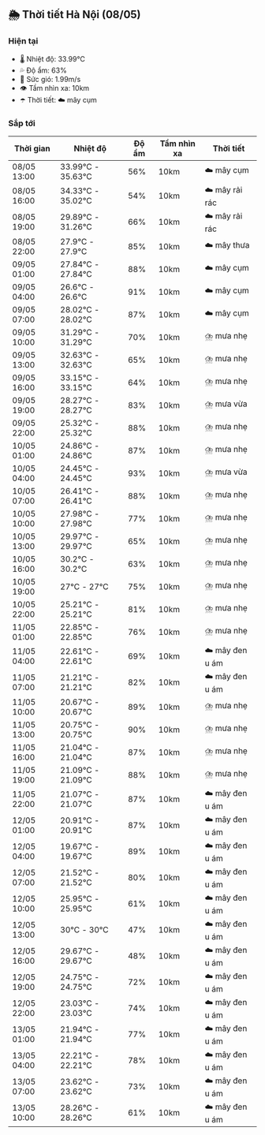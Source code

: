 ## 🌦️ Thời tiết Hà Nội (08/05)

### Hiện tại

- 🌡️ Nhiệt độ: 33.99℃
- 💦 Độ ẩm: 63%
- 💨 Sức gió: 1.99m/s
- 👁️ Tầm nhìn xa: 10km
- ☂️ Thời tiết: ☁️ mây cụm

### Sắp tới

| Thời gian | Nhiệt độ | Độ ẩm | Tầm nhìn xa | Thời tiết |
| --- | --- | --- | --- | --- |
| 08/05 13:00 | 33.99℃ - 35.63℃ | 56% | 10km | ☁️ mây cụm |
| 08/05 16:00 | 34.33℃ - 35.02℃ | 54% | 10km | ☁️ mây rải rác |
| 08/05 19:00 | 29.89℃ - 31.26℃ | 66% | 10km | ☁️ mây rải rác |
| 08/05 22:00 | 27.9℃ - 27.9℃ | 85% | 10km | ☁️ mây thưa |
| 09/05 01:00 | 27.84℃ - 27.84℃ | 88% | 10km | ☁️ mây cụm |
| 09/05 04:00 | 26.6℃ - 26.6℃ | 91% | 10km | ☁️ mây cụm |
| 09/05 07:00 | 28.02℃ - 28.02℃ | 87% | 10km | ☁️ mây cụm |
| 09/05 10:00 | 31.29℃ - 31.29℃ | 70% | 10km | ⛈️ mưa nhẹ |
| 09/05 13:00 | 32.63℃ - 32.63℃ | 65% | 10km | ⛈️ mưa nhẹ |
| 09/05 16:00 | 33.15℃ - 33.15℃ | 64% | 10km | ⛈️ mưa nhẹ |
| 09/05 19:00 | 28.27℃ - 28.27℃ | 83% | 10km | ⛈️ mưa vừa |
| 09/05 22:00 | 25.32℃ - 25.32℃ | 88% | 10km | ⛈️ mưa nhẹ |
| 10/05 01:00 | 24.86℃ - 24.86℃ | 87% | 10km | ⛈️ mưa nhẹ |
| 10/05 04:00 | 24.45℃ - 24.45℃ | 93% | 10km | ⛈️ mưa vừa |
| 10/05 07:00 | 26.41℃ - 26.41℃ | 88% | 10km | ⛈️ mưa nhẹ |
| 10/05 10:00 | 27.98℃ - 27.98℃ | 77% | 10km | ⛈️ mưa nhẹ |
| 10/05 13:00 | 29.97℃ - 29.97℃ | 65% | 10km | ⛈️ mưa nhẹ |
| 10/05 16:00 | 30.2℃ - 30.2℃ | 63% | 10km | ⛈️ mưa nhẹ |
| 10/05 19:00 | 27℃ - 27℃ | 75% | 10km | ⛈️ mưa nhẹ |
| 10/05 22:00 | 25.21℃ - 25.21℃ | 81% | 10km | ⛈️ mưa nhẹ |
| 11/05 01:00 | 22.85℃ - 22.85℃ | 76% | 10km | ⛈️ mưa nhẹ |
| 11/05 04:00 | 22.61℃ - 22.61℃ | 69% | 10km | ☁️ mây đen u ám |
| 11/05 07:00 | 21.21℃ - 21.21℃ | 82% | 10km | ☁️ mây đen u ám |
| 11/05 10:00 | 20.67℃ - 20.67℃ | 89% | 10km | ⛈️ mưa nhẹ |
| 11/05 13:00 | 20.75℃ - 20.75℃ | 90% | 10km | ⛈️ mưa nhẹ |
| 11/05 16:00 | 21.04℃ - 21.04℃ | 87% | 10km | ⛈️ mưa nhẹ |
| 11/05 19:00 | 21.09℃ - 21.09℃ | 88% | 10km | ⛈️ mưa nhẹ |
| 11/05 22:00 | 21.07℃ - 21.07℃ | 87% | 10km | ☁️ mây đen u ám |
| 12/05 01:00 | 20.91℃ - 20.91℃ | 87% | 10km | ☁️ mây đen u ám |
| 12/05 04:00 | 19.67℃ - 19.67℃ | 89% | 10km | ☁️ mây đen u ám |
| 12/05 07:00 | 21.52℃ - 21.52℃ | 80% | 10km | ☁️ mây đen u ám |
| 12/05 10:00 | 25.95℃ - 25.95℃ | 61% | 10km | ☁️ mây đen u ám |
| 12/05 13:00 | 30℃ - 30℃ | 47% | 10km | ☁️ mây đen u ám |
| 12/05 16:00 | 29.67℃ - 29.67℃ | 48% | 10km | ☁️ mây đen u ám |
| 12/05 19:00 | 24.75℃ - 24.75℃ | 72% | 10km | ☁️ mây đen u ám |
| 12/05 22:00 | 23.03℃ - 23.03℃ | 74% | 10km | ☁️ mây đen u ám |
| 13/05 01:00 | 21.94℃ - 21.94℃ | 77% | 10km | ☁️ mây đen u ám |
| 13/05 04:00 | 22.21℃ - 22.21℃ | 78% | 10km | ☁️ mây đen u ám |
| 13/05 07:00 | 23.62℃ - 23.62℃ | 73% | 10km | ☁️ mây đen u ám |
| 13/05 10:00 | 28.26℃ - 28.26℃ | 61% | 10km | ☁️ mây đen u ám |
